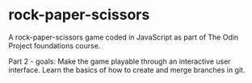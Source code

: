 # rock-paper-scissors

A rock-paper-scissors game coded in JavaScript as part of The Odin Project foundations course.

Part 2 - goals:
Make the game playable through an interactive user interface.
Learn the basics of how to create and merge branches in git.